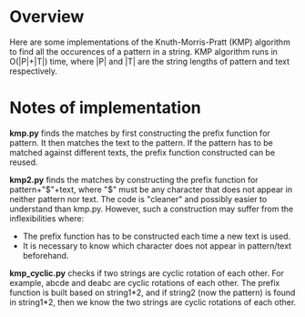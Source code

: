 # Overview
Here are some implementations of the Knuth-Morris-Pratt (KMP) algorithm to find all the occurences of a pattern in a string. KMP algorithm runs in O(|P|+|T|) time, where |P| and |T| are the string lengths of pattern and text respectively.

# Notes of implementation
**kmp.py** finds the matches by first constructing the prefix function for pattern. It then matches the text to the pattern. If the pattern has to be matched against different texts, the prefix function constructed can be reused.

**kmp2.py** finds the matches by constructing the prefix function for pattern+"$"+text, where "$" must be any character that does not appear in neither pattern nor text. The code is "cleaner" and possibly easier to understand than kmp.py. However, such a construction may suffer from the inflexibilities where:
- The prefix function has to be constructed each time a new text is used.
- It is necessary to know which character does not appear in pattern/text beforehand.

**kmp_cyclic.py** checks if two strings are cyclic rotation of each other. For example, abcde and deabc are cyclic rotations of each other. The prefix function is built based on string1\*2, and if string2 (now the pattern) is found in string1\*2, then we know the two strings are cyclic rotations of each other.
